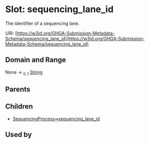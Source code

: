 
# Slot: sequencing_lane_id


The identifier of a sequencing lane.

URI: [https://w3id.org/GHGA-Submission-Metadata-Schema/sequencing_lane_id](https://w3id.org/GHGA-Submission-Metadata-Schema/sequencing_lane_id)


## Domain and Range

None &#8594;  <sub>0..1</sub> [String](types/String.md)

## Parents


## Children

 *  [SequencingProcess➞sequencing_lane_id](SequencingProcess_sequencing_lane_id.md)

## Used by

